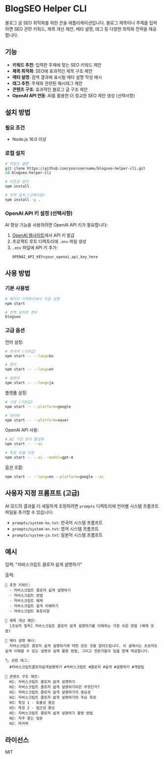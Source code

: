 # BlogSEO Helper CLI

블로그 글 SEO 최적화를 위한 콘솔 애플리케이션입니다. 블로그 제목이나 주제를 입력하면 SEO 관련 키워드, 제목 개선 제안, 메타 설명, 태그 등 다양한 최적화 전략을 제공합니다.

## 기능

- **키워드 추천**: 입력한 주제에 맞는 SEO 키워드 제안
- **제목 최적화**: SEO에 효과적인 제목 구조 제안
- **메타 설명**: 검색 결과에 표시될 메타 설명 작성 예시
- **태그 추천**: 주제와 관련된 해시태그 제안
- **콘텐츠 구조**: 효과적인 블로그 글 구조 제안
- **OpenAI API 연동**: AI를 활용한 더 정교한 SEO 제안 생성 (선택사항)

## 설치 방법

### 필요 조건

- Node.js 16.0 이상

### 로컬 설치

```bash
# 저장소 클론
git clone https://github.com/yourusername/blogseo-helper-cli.git
cd blogseo-helper-cli

# 의존성 설치
npm install

# 전역 설치 (선택사항)
npm install -g .
```

### OpenAI API 키 설정 (선택사항)

AI 향상 기능을 사용하려면 OpenAI API 키가 필요합니다:

1. [OpenAI 웹사이트](https://platform.openai.com/)에서 API 키 발급
2. 프로젝트 루트 디렉토리에 `.env` 파일 생성
3. `.env` 파일에 API 키 추가:
   ```
   OPENAI_API_KEY=your_openai_api_key_here
   ```

## 사용 방법

### 기본 사용법

```bash
# 패키지 디렉토리에서 직접 실행
npm start

# 전역 설치한 경우
blogseo
```

### 고급 옵션

언어 설정:

```bash
# 한국어 (기본값)
npm start -- --lang=ko

# 영어
npm start -- --lang=en

# 일본어
npm start -- --lang=ja
```

플랫폼 설정:

```bash
# 구글 (기본값)
npm start -- --platform=google

# 네이버
npm start -- --platform=naver
```

OpenAI API 사용:

```bash
# AI 기반 분석 활성화
npm start -- --ai

# 특정 모델 지정
npm start -- --ai --model=gpt-4
```

옵션 조합:

```bash
npm start -- --lang=en --platform=google --ai
```

## 사용자 지정 프롬프트 (고급)

AI 모드의 결과를 더 세밀하게 조정하려면 `prompts` 디렉토리에 언어별 시스템 프롬프트 파일을 추가할 수 있습니다:

- `prompts/system-ko.txt`: 한국어 시스템 프롬프트
- `prompts/system-en.txt`: 영어 시스템 프롬프트
- `prompts/system-ja.txt`: 일본어 시스템 프롬프트

## 예시

입력: "자바스크립트 클로저 쉽게 설명하기"

출력:

```
📌 추천 키워드:
  - 자바스크립트 클로저 쉽게 설명하기
  - 자바스크립트 방법
  - 자바스크립트 예제
  - 자바스크립트 쉽게 이해하기
  - 자바스크립트 튜토리얼

📝 제목 개선 제안:
  [초보자 필독] 자바스크립트 클로저 쉽게 설명하기를 이해하는 가장 쉬운 방법 (예제 포함)

📄 메타 설명 예시:
  자바스크립트 클로저 쉽게 설명하기에 대한 모든 것을 알려드립니다. 이 글에서는 초보자도 쉽게 이해할 수 있는 설명과 실제 활용 방법, 그리고 전문가들의 팁을 함께 제공합니다.

🏷️ 관련 태그:
  #자바스크립트클로저쉽게설명하기 #자바스크립트 #클로저 #쉽게 #설명하기 #개발팁

📑 콘텐츠 구조 제안:
  H1: 자바스크립트 클로저 쉽게 설명하기
  H2: 자바스크립트 클로저 쉽게 설명하기이란 무엇인가?
  H2: 자바스크립트 클로저 쉽게 설명하기의 중요성
  H2: 자바스크립트 클로저 쉽게 설명하기의 주요 특징
  H3: 특징 1 - 효율성 향상
  H3: 특징 2 - 접근성 향상
  H2: 자바스크립트 클로저 쉽게 설명하기 활용 방법
  H2: 자주 묻는 질문
  H2: 마치며
```

## 라이선스

MIT
